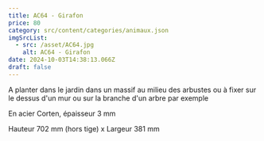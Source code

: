 ```yaml
---
title: AC64 - Girafon
price: 80
category: src/content/categories/animaux.json
imgSrcList:
  - src: /asset/AC64.jpg
    alt: AC64 - Girafon
date: 2024-10-03T14:38:13.066Z
draft: false
---
```


A planter dans le jardin dans un massif au milieu des
arbustes ou à fixer sur le dessus d'un mur ou sur la branche d'un arbre par
exemple

En acier Corten, épaisseur 3 mm

Hauteur 702 mm (hors tige) x Largeur 381 mm
